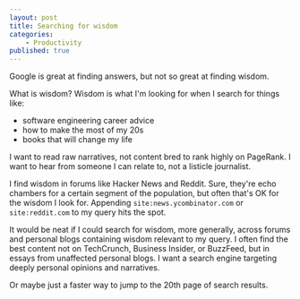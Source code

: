 ```yaml
---
layout: post
title: Searching for wisdom
categories:
    - Productivity
published: true
---
```


Google is great at finding answers, but not so great at finding wisdom.

What is wisdom? Wisdom is what I'm looking for when I search for things like:

- software engineering career advice
- how to make the most of my 20s
- books that will change my life

I want to read raw narratives, not content bred to rank highly on PageRank. I want to hear from someone I can relate to, not a listicle journalist.

I find wisdom in forums like Hacker News and Reddit. Sure, they're echo chambers for a certain segment of the population, but often that's OK for the wisdom I look for. Appending `site:news.ycombinator.com` or `site:reddit.com` to my query hits the spot.

It would be neat if I could search for wisdom, more generally, across forums and personal blogs containing wisdom relevant to my query. I often find the best content not on TechCrunch, Business Insider, or BuzzFeed, but in essays from unaffected personal blogs. I want a search engine targeting deeply personal opinions and narratives.

Or maybe just a faster way to jump to the 20th page of search results.